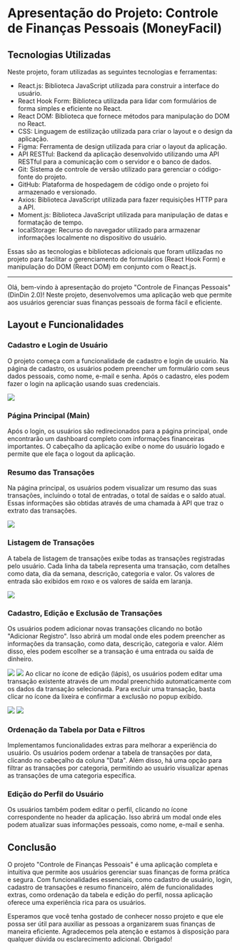 # Apresentação do Projeto: Controle de Finanças Pessoais (MoneyFacil)

## Tecnologias Utilizadas

Neste projeto, foram utilizadas as seguintes tecnologias e ferramentas:

- React.js: Biblioteca JavaScript utilizada para construir a interface do usuário.
- React Hook Form: Biblioteca utilizada para lidar com formulários de forma simples e eficiente no React.
- React DOM: Biblioteca que fornece métodos para manipulação do DOM no React.
- CSS: Linguagem de estilização utilizada para criar o layout e o design da aplicação.
- Figma: Ferramenta de design utilizada para criar o layout da aplicação.
- API RESTful: Backend da aplicação desenvolvido utilizando uma API RESTful para a comunicação com o servidor e o banco de dados.
- Git: Sistema de controle de versão utilizado para gerenciar o código-fonte do projeto.
- GitHub: Plataforma de hospedagem de código onde o projeto foi armazenado e versionado.
- Axios: Biblioteca JavaScript utilizada para fazer requisições HTTP para a API.
- Moment.js: Biblioteca JavaScript utilizada para manipulação de datas e formatação de tempo.
- localStorage: Recurso do navegador utilizado para armazenar informações localmente no dispositivo do usuário.

Essas são as tecnologias e bibliotecas adicionais que foram utilizadas no projeto para facilitar o gerenciamento de formulários (React Hook Form) e manipulação do DOM (React DOM) em conjunto com o React.js.

---
Olá, bem-vindo à apresentação do projeto "Controle de Finanças Pessoais" (DinDin 2.0)! Neste projeto, desenvolvemos uma aplicação web que permite aos usuários gerenciar suas finanças pessoais de forma fácil e eficiente.

## Layout e Funcionalidades

### Cadastro e Login de Usuário

O projeto começa com a funcionalidade de cadastro e login de usuário. Na página de cadastro, os usuários podem preencher um formulário com seus dados pessoais, como nome, e-mail e senha. Após o cadastro, eles podem fazer o login na aplicação usando suas credenciais.

![](https://i.imgur.com/BZNNvti.png)

### Página Principal (Main)

Após o login, os usuários são redirecionados para a página principal, onde encontrarão um dashboard completo com informações financeiras importantes. O cabeçalho da aplicação exibe o nome do usuário logado e permite que ele faça o logout da aplicação.

### Resumo das Transações

Na página principal, os usuários podem visualizar um resumo das suas transações, incluindo o total de entradas, o total de saídas e o saldo atual. Essas informações são obtidas através de uma chamada à API que traz o extrato das transações.

![](https://i.imgur.com/vvnluj6.png)

### Listagem de Transações

A tabela de listagem de transações exibe todas as transações registradas pelo usuário. Cada linha da tabela representa uma transação, com detalhes como data, dia da semana, descrição, categoria e valor. Os valores de entrada são exibidos em roxo e os valores de saída em laranja.

![](https://i.imgur.com/SYm8uuY.png)

### Cadastro, Edição e Exclusão de Transações

Os usuários podem adicionar novas transações clicando no botão "Adicionar Registro". Isso abrirá um modal onde eles podem preencher as informações da transação, como data, descrição, categoria e valor. Além disso, eles podem escolher se a transação é uma entrada ou saída de dinheiro.

![](https://i.imgur.com/10q85lh.png)
![](https://i.imgur.com/Ohhk1lhm.png)
Ao clicar no ícone de edição (lápis), os usuários podem editar uma transação existente através de um modal preenchido automaticamente com os dados da transação selecionada. Para excluir uma transação, basta clicar no ícone da lixeira e confirmar a exclusão no popup exibido.

![](https://i.imgur.com/crhos7x.png)
![](https://i.imgur.com/qMegn2n.png)
### Ordenação da Tabela por Data e Filtros 

Implementamos funcionalidades extras para melhorar a experiência do usuário. Os usuários podem ordenar a tabela de transações por data, clicando no cabeçalho da coluna "Data". Além disso, há uma opção para filtrar as transações por categoria, permitindo ao usuário visualizar apenas as transações de uma categoria específica.

### Edição do Perfil do Usuário 

Os usuários também podem editar o perfil, clicando no ícone correspondente no header da aplicação. Isso abrirá um modal onde eles podem atualizar suas informações pessoais, como nome, e-mail e senha.




## Conclusão

O projeto "Controle de Finanças Pessoais"  é uma aplicação completa e intuitiva que permite aos usuários gerenciar suas finanças de forma prática e segura. Com funcionalidades essenciais, como cadastro de usuário, login, cadastro de transações e resumo financeiro, além de funcionalidades extras, como ordenação da tabela e edição do perfil, nossa aplicação oferece uma experiência rica para os usuários.

Esperamos que você tenha gostado de conhecer nosso projeto e que ele possa ser útil para auxiliar as pessoas a organizarem suas finanças de maneira eficiente. Agradecemos pela atenção e estamos à disposição para qualquer dúvida ou esclarecimento adicional. Obrigado!

